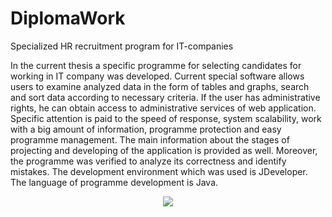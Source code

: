 # DiplomaWork
Specialized HR recruitment program for IT-companies

In the current thesis a specific programme for selecting candidates for working in IT company was developed.
 	Current special software allows users to examine analyzed data in the form of tables and graphs, search and sort data according to necessary criteria. If the user has administrative rights, he can obtain access to administrative services of web application. 
Specific attention is paid to the speed of response, system scalability, work with a big amount of information, programme protection and easy programme management.
 The main information about the stages of projecting and developing of the application is provided as well. 
Moreover, the programme was verified to analyze its correctness and identify mistakes. The development environment which was used is JDeveloper. The language of programme development is Java.

<p align="center">
  <img src="https://imgur.com/gallery/yDgiiOD"/>
</p>
